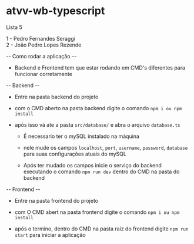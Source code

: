 # atvv-wb-typescript
Lista 5

1 - Pedro Fernandes Seraggi <br>
2 - João Pedro Lopes Rezende


-- Como rodar a aplicação --
  - Backend e Frontend tem que estar rodando em CMD's diferentes para funcionar corretamente 

-- Backend --
  - Entre na pasta backend do projeto
  - com o CMD aberto na pasta backend digite o comando `npm i ou npm install` 

- após isso vá ate a pasta `src/database/` e abra o arquivo `database.ts`

  - É necessario ter o mySQL instalado na máquina

  - nele mude os campos `localhost`, `port`, `username`, `password`, `database` para suas configurações atuais do mySQL
  
  - Após ter mudado os campos inicie o serviço do backend executando o comando `npm run dev` dentro do CMD na pasta do backend

-- Frontend --

  - Entre na pasta frontend do projeto

  - com O CMD abert na pasta frontend digite o comando `npm i ou npm install` 

  - após o termino, dentro do CMD na pasta raiz do frontend digite `npm run start` para iniciar a aplicação

